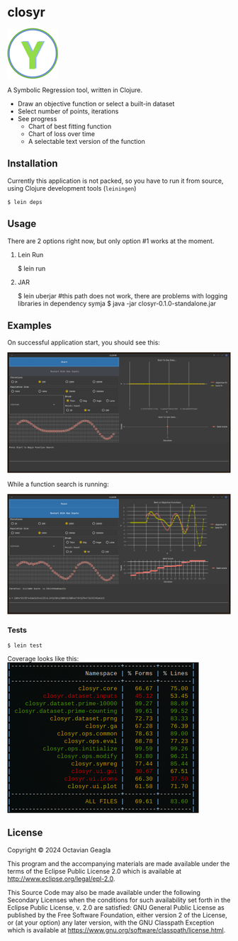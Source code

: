 # closyr

![icon_v2_qtr.png](resources%2Ficon_v2_qtr.png)

A Symbolic Regression tool, written in Clojure.

- Draw an objective function or select a built-in dataset
- Select number of points, iterations
- See progress 
  - Chart of best fitting function
  - Chart of loss over time
  - A selectable text version of the function

## Installation

Currently this application is not packed, so you have to run it from source, using Clojure development tools (`leiningen`)

    $ lein deps

## Usage

There are 2 options right now, but only option #1 works at the moment.

1. Lein Run


    $ lein run

2. JAR


    $ lein uberjar #this path does not work, there are problems with logging libraries in dependency symja
    $ java -jar closyr-0.1.0-standalone.jar


## Examples

On successful application start, you should see this:

![gui_after_startup_2024-02-01_09-27.png](screenshots%2Fgui_after_startup_2024-02-01_09-27.png)

While a function search is running:

![gui_running_2024-02-01_09-29.png](screenshots%2Fgui_running_2024-02-01_09-29.png)

### Tests

    $ lein test

Coverage looks like this:
![test_coverage_2024-02-02_10-30.png](screenshots%2Ftest_coverage_2024-02-02_10-30.png)



## License

Copyright © 2024 Octavian Geagla

This program and the accompanying materials are made available under the
terms of the Eclipse Public License 2.0 which is available at
http://www.eclipse.org/legal/epl-2.0.

This Source Code may also be made available under the following Secondary
Licenses when the conditions for such availability set forth in the Eclipse
Public License, v. 2.0 are satisfied: GNU General Public License as published by
the Free Software Foundation, either version 2 of the License, or (at your
option) any later version, with the GNU Classpath Exception which is available
at https://www.gnu.org/software/classpath/license.html.
